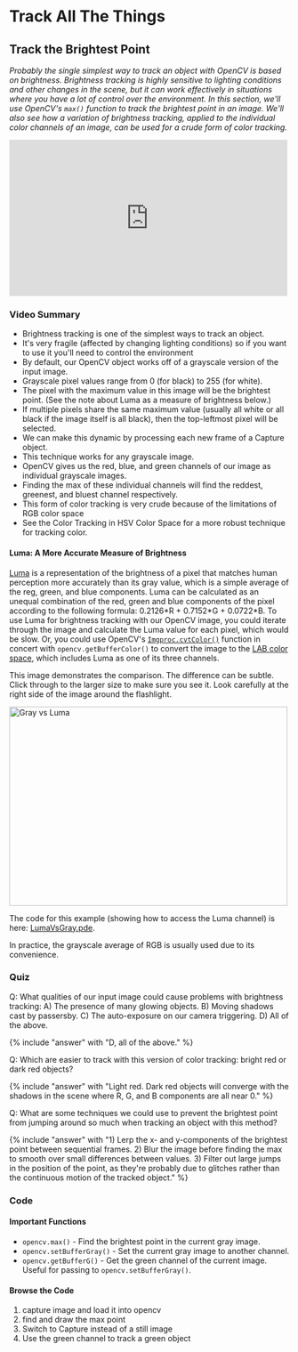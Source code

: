 # Track All The Things

## Track the Brightest Point

_Probably the single simplest way to track an object with OpenCV is based on brightness. Brightness tracking is highly sensitive to lighting conditions and other changes in the scene, but it can work effectively in situations where you have a lot of control over the environment. In this section, we'll use OpenCV's <code>max()</code> function to track the brightest point in an image. We'll also see how a variation of brightness tracking, applied to the individual color channels of an image, can be used for a crude form of color tracking._

<iframe src="http://player.vimeo.com/video/69813654" width="500" height="281" frameborder="0" webkitAllowFullScreen mozallowfullscreen allowFullScreen></iframe>

### Video Summary

* Brightness tracking is one of the simplest ways to track an object.
* It's very fragile (affected by changing lighting conditions) so if you want to use it you'll need to control the environment
* By default, our OpenCV object works off of a grayscale version of the input image.
* Grayscale pixel values range from 0 (for black) to 255 (for white).
* The pixel with the maximum value in this image will be the brightest point. (See the note about Luma as a measure of brightness below.)
* If multiple pixels share the same maximum value (usually all white or all black if the image itself is all black), then the top-leftmost pixel will be selected.
* We can make this dynamic by processing each new frame of a Capture object.
* This technique works for any grayscale image.
* OpenCV gives us the red, blue, and green channels of our image as individual grayscale images.
* Finding the max of these individual channels will find the reddest, greenest, and bluest channel respectively.
* This form of color tracking is very crude because of the limitations of RGB color space
* See the Color Tracking in HSV Color Space for a more robust technique for tracking color.

#### Luma: A More Accurate Measure of Brightness

[Luma](http://en.wikipedia.org/wiki/Luma_%28video%29) is a representation of the brightness of a pixel that matches human perception more accurately than its gray value, which is a simple average of the reg, green, and blue components. Luma can be calculated as an unequal combination of the red, green and blue components of the pixel according to the following formula: 0.2126\*R + 0.7152\*G + 0.0722\*B. To use Luma for brightness tracking with our OpenCV image, you could iterate through the image and calculate the Luma value for each pixel, which would be slow. Or, you could use OpenCV's <code>[Imgproc.cvtColor()](http://docs.opencv.org/java/org/opencv/imgproc/Imgproc.html#cvtColor)</code> function in concert with <code>opencv.getBufferColor()</code> to convert the image to the [LAB color space](https://en.wikipedia.org/wiki/Lab_color_space), which includes Luma as one of its three channels.

This image demonstrates the comparison. The difference can be subtle. Click through to the larger size to make sure you see it. Look carefully at the right side of the image around the flashlight.

<a href="http://www.flickr.com/photos/unavoidablegrain/9228785034/" title="Gray vs Luma by atduskgreg, on Flickr"><img src="http://farm3.staticflickr.com/2829/9228785034_39c665d9e9.jpg" width="500" height="358" alt="Gray vs Luma"></a>

The code for this example (showing how to access the Luma channel) is here: [LumaVsGray.pde](https://github.com/atduskgreg/OpenCVPro/blob/library_rename/examples/LumaVsGray/LumaVsGray.pde).

In practice, the grayscale average of RGB is usually used due to its convenience.

### Quiz

Q: What qualities of our input image could cause problems with brightness tracking: A) The presence of many glowing objects. B) Moving shadows cast by passersby. C) The auto-exposure on our camera triggering. D) All of the above.

{% include "answer" with "D, all of the above." %}

Q: Which are easier to track with this version of color tracking: bright red or dark red objects?

{% include "answer" with "Light red. Dark red objects will converge with the shadows in the scene where R, G, and B components are all near 0." %}

Q: What are some techniques we could use to prevent the brightest point from jumping around so much when tracking an object with this method?

{% include "answer" with "1) Lerp the x- and y-components of the brightest point between sequential frames. 2) Blur the image before finding the max to smooth over small differences between values. 3) Filter out large jumps in the position of the point, as they're probably due to glitches rather than the continuous motion of the tracked object." %}

### Code

#### Important Functions

* <code>opencv.max()</code> - Find the brightest point in the current gray image.
* <code>opencv.setBufferGray()</code> - Set the current gray image to another channel.
* <code>opencv.getBufferG()</code> - Get the green channel of the current image. Useful for passing to <code>opencv.setBufferGray()</code>.

#### Browse the Code

1. capture image and load it into opencv
2. find and draw the max point
3. Switch to Capture instead of a still image
4. Use the green channel to track a green object

